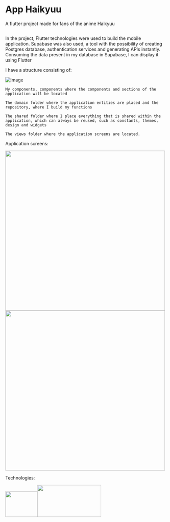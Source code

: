 # App Haikyuu

A flutter project made for fans of the anime Haikyuu

## 

In the project, Flutter technologies were used to build the mobile application.
Supabase was also used, a tool with the possibility of creating Postgres database, authentication services and generating APIs instantly.
Consuming the data present in my database in Supabase, I can display it using Flutter

I have a structure consisting of:


![image](https://github.com/beatrizgomees/app-haikyuu/assets/150337944/57250136-d603-4759-9393-bb06e86918bc)


    My components, components where the components and sections of the application will be located

    The domain folder where the application entities are placed and the repository, where I build my functions

    The shared folder where I place everything that is shared within the application, which can always be reused, such as constants, themes, design and widgets

    The views folder where the application screens are located.

Application screens: 


<img height="500" src="https://github.com/beatrizgomees/app-haikyuu/assets/150337944/37255d39-b568-49fb-90d7-6f74ee84c680" />
<img height="500" src="https://github.com/beatrizgomees/app-haikyuu/assets/150337944/13187cfd-ccc8-4b27-9727-d09db836e2e3" />


Technologies:


 <img height="80" width="100" src="https://cdn.jsdelivr.net/gh/devicons/devicon@latest/icons/flutter/flutter-original.svg" /><img height="100" width="200" src="https://cdn.jsdelivr.net/gh/devicons/devicon@latest/icons/supabase/supabase-original-wordmark.svg" />
